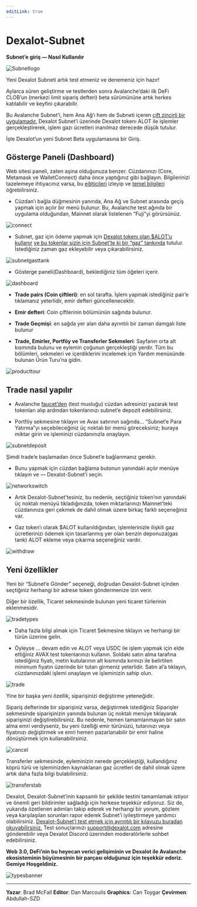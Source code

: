 ```yaml
---
editLink: true
---
```


# Dexalot-Subnet

**Subnet’e giriş — Nasıl Kullanılır**

![Subnetlogo](/images/howtouse/Subnetlogo.png)

Yeni Dexalot Subneti artık test etmeniz ve denemeniz için hazır!

Aylarca süren geliştirme ve testlerden sonra Avalanche’daki ilk DeFi CLOB’un (merkezi limit sipariş defteri) beta sürümününe artık herkes katılabilir ve keyfini çıkarabilir.

Bu Avalanche Subnet’i, hem Ana Ağ’ı hem de Subneti içeren [çift zincirli bir uygulamadır.](https://medium.com/dexalot/dexalot-subnet-e8d3d60f022a) Dexalot Subnet’i üzerinde Dexalot tokenı ALOT ile işlemler gerçekleştirerek, işlem gazı ücretleri inanılmaz derecede düşük tutulur.

İşte Dexalot’un yeni Subnet Beta uygulamasına bir Giriş.

<YouTube id="vRvaswPuMNg" />

## Gösterge Paneli (Dashboard)

Web sitesi paneli, zaten aşina olduğunuza benzer. Cüzdanınızı (Core, Metamask ve WalletConnect) daha önce yaptığınız gibi bağlayın. Bilgilerinizi tazelemeye ihtiyacınız varsa, bu [eğiticileri](https://medium.com/dexalot/tagged/dexalot-tutorial) izleyip ve [temel bilgileri](https://medium.com/dexalot/learn-the-basics-e893a62261a3) öğrebilirsiniz.

* Cüzdan’ı bağla düğmesinin yanında, Ana Ağ ve Subnet arasında geçiş yapmak için açılır bir menü bulunur. Bu, Avalanche test ağında bir uygulama olduğundan, Mainnet olarak listelenen “Fuji”yi görürsünüz.

![connect](/images/howtouse/connect.png)

* Subnet, gaz için ödeme yapmak için [Dexalot tokenı olan $ALOT’u kullanır](https://medium.com/dexalot/dexalot-subnet-e8d3d60f022a) [ve bu tokenlar sizin için Subnet’te ki bir “gaz” tankında](https://medium.com/dexalot/dexalot-subnet-e8d3d60f022a) tutulur. İstediğiniz zaman gaz ekleyebilir veya çıkarabilirsiniz.

![subnetgasttank](/images/howtouse/subnetgastank.png)

* Gösterge paneli(Dashboard), beklediğiniz tüm öğeleri içerir.

![dashboard](/images/howtouse/dashboard.png)

* **Trade pairs (Coin çiftleri)**: en sol tarafta. İşlem yapmak istediğiniz pair’e tıklamanız yeterlidir, emir defteri güncellenecektir.

* **Emir defteri**: Coin çiftlerinin bölümünün sağında bulunur.

* **Trade Geçmişi**: en sağda yer alan daha ayrıntılı bir zaman damgalı liste bulunur

* **Trade, Emirler, Portföy ve Transferler Sekmeleri**: Sayfanın orta alt kısmında bulunu ve eylemin çoğunun gerçekleştiği yerdir. Tüm bu bölümleri, sekmeleri ve içerdiklerini incelemek için Yardım menüsünde bulunan Ürün Turu’na gidin.

![producttour](/images/howtouse/producttour.png)

## Trade nasıl yapılır

* Avalanche [faucet’den](https://faucet.avax.network/) (test musluğu) cüzdan adresinizi yazarak test tokenları alıp ardından tokenlarınızı subnet’e depozit edebilirsiniz.

* Portföy sekmesine tıklayın ve Avax satırının sağında… “Subnet’e Para Yatırma”yı seçebileceğiniz üç noktalı bir menü göreceksiniz; buraya miktar girin ve işleminizi cüzdanınızla onaylayın.

![subnetdeposit](/images/howtouse/subnetdeposit.png)

Şimdi trade’e başlamadan önce Subnet’e bağlanmanız gerekir.

* Bunu yapmak için cüzdan bağlama butonun yanındaki açılır menüye tıklayın ve — Dexalot-Subnet’i seçin.

![networkswitch](/images/howtouse/networkswitch.png)

* Artık Dexalot-Subnet’tesiniz, bu nedenle, seçtiğiniz token’nın yanındaki üç noktalı menüyü tıkladığınızda, token miktarlarınızı Mainnet’teki cüzdanınıza geri çekmek de dahil olmak üzere birkaç farklı seçeneğiniz var.

* Gaz token’ı olarak $ALOT kullanıldığından, işlemlerinizle ilişkili gaz ücretlerinizi ödemek için tasarlanmış yer olan benzin deponuza(gas tank) ALOT ekleme veya çıkarma seçeneğiniz vardır.

![withdraw](/images/howtouse/withdraw.png)

## Yeni özellikler

Yeni bir “Subnet’e Gönder” seçeneği, doğrudan Dexalot-Subnet içinden seçtiğiniz herhangi bir adrese token göndermenize izin verir.

Diğer bir özellik, Ticaret sekmesinde bulunan yeni ticaret türlerinin eklenmesidir.

![tradetypes](/images/howtouse/tradetypes.png)

* Daha fazla bilgi almak için Ticaret Sekmesine tıklayın ve herhangi bir türün üzerine gelin.

* Öyleyse … devam edin ve ALOT veya USDC ile işlem yapmak için elde ettiğiniz AVAX test tokenlarınızı kullanın. Soldaki satın alma tarafına istediğiniz fiyatı, metin kutularının alt kısmında kırmızı ile belirtilen minimum fiyatın üzerinde bir tutarı girmeniz yeterlidir. Satın al’a tıklayın, cüzdanınızdaki işlemi onaylayın ve işleminizin sahip olun.

![trade](/images/howtouse/trade.png)

Yine bir başka yeni özellik, siparişinizi değiştirme yeteneğidir.

Sipariş defterinde bir siparişiniz varsa, değiştirmek istediğiniz Siparişler sekmesinde siparişinizin yanında bulunan üç noktalı menüye tıklayarak siparişinizi değiştirebilirsiniz. Bu nedenle, hemen tamamlanmayan bir satın alma emri verdiyseniz, bu yeni özelliği emir türünüzü, tutarınızı veya fiyatınızı değiştirmek ve emri hemen pazarlanabilir bir emir haline dönüştürmek için kullanabilirsiniz.

![cancel](/images/howtouse/cancel.png)

Transferler sekmesinde, eyleminizin nerede gerçekleştiği, kullandığınız köprü türü ve işleminizden kaynaklanan gaz ücretleri de dahil olmak üzere artık daha fazla bilgi bulabilirsiniz.

![transferstab](/images/howtouse/transferstab.png)

Dexalot, Dexalot-Subnet’inin kapsamlı bir şekilde testini tamamlamak istiyor ve önemli geri bildirimler sağladığı için herkese teşekkür ediyoruz. Siz de, yukarıda özetlenen adımları takip ederek ve herhangi bir yorum, gözlem veya karşılaşılan sorunları rapor ederek Subnet’i iyileştirmeye yardımcı olabilirsiniz. [Dexalot-Subnet’i test etmek için ayrıntılı bir kılavuzu buradan okuyabilirsiniz.](https://medium.com/dexalot/the-dexalot-subnet-public-testing-4bea8bc80521) Test sonuçlarınızı [support@dexalot.com](support@dexalot.com ) adresine gönderebilir veya Dexalot Discord üzerinden moderatörlerle sohbet edebilirsiniz.

**Web 3.0, DeFi’nin bu heyecan verici gelişiminin ve Dexalot ile Avalanche ekosisteminin büyümesinin bir parçası olduğunuz için teşekkür ederiz. Gemiye Hoşgeldiniz.**

![typesbanner](/images/howtouse/typesbanner.png)

---

**Yazar**: Brad McFall
**Editor**: Dan Marcoulis
**Graphics**: Can Toygar
**Çevirmen**: Abdullah-SZD
